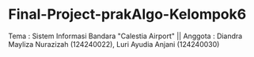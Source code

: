 # Final-Project-prakAlgo-Kelompok6
Tema : Sistem Informasi Bandara "Calestia Airport" || Anggota : Diandra Mayliza Nurazizah (124240022), Luri Ayudia Anjani (124240030)
